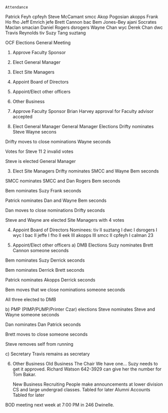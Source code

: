 	Attendance
Patrick Feyh		cpfeyh
Steve McCamant		smcc
Akop Pogosian		akopps
Frank Ho		fho
Jeff Emrich		jefe
Brett Cannon		bac
Bem Jones-Bey		ajani
Socrates MacIan		smacian
Daniel Rogers		dsrogers
Wayne Chan		wyc
Derek Chan		dwc
Travis Reynolds		tiv
Suzy Tang		suztang



OCF Elections General Meeting
1) Approve Faculty Sponsor
2) Elect General Manager
3) Elect Site Managers
4) Appoint Board of Directors
5) Appoint/Elect other officers
6) Other Business



1) Approve Faculty Sponsor
	Brian Harvey approval for Faculty advisor
accepted


2) Elect General Manager
	General Manager Elections
Drifty nominates Steve
Wayne secons

Drifty moves to close nominations
Wayne seconds

Votes for Steve
	11	2 invalid votes

Steve is elected General Manager


3) Elect Site Managers
Drifty nominates SMCC and Wayne
Bem seconds

SMCC nominates SMCC and Dan Rogers
Bem seconds

Bem nominates Suzy
Frank seconds

Patrick nominates Dan and Wayne
Bem seconds

Dan moves to close nominations
Drifty seconds

Steve and Wayne are elected Site Managers with 4 votes


4) Appoint Board of Directors
Nominees:
tiv		II
suztang		I
dwc		I
dsrogers	I
wyc		I
bac		II
jeffe		I
fho		II
eek		III
akopps		III
smcc		II
cpfeyh		I
calman		23


5) Appoint/Elect other officers
a) DMB Elections
Suzy nominates Brett Cannon
someone seconds

Bem nominates Suzy
Derrick seconds

Bem nominates Derrick
Brett seconds

Patrick nominates Akopps
Derrick seconds

Bem moves that we close nominations
someone seconds

All three elected to DMB

b) PMP (PIMP/PUMP/Printer Czar) elections
Steve nominates Steve and Wayne
someone seconds

Dan nominates Dan
Patrick seconds

Brett moves to close
someone seconds

Steve removes self from running

c) Secretary
Travis remains as secretary


6) Other Business
	Old Business
		The Chair
			We have one...  Suzy needs to get it approved.  Richard Watson 642-3929 can give her the number for Tom Bakar.


	New Business
		Recruiting
			People make announcements at lower division CS and large undergrad classes.
			Tabled for later
		Alumni Accounts
			Tabled for later

BOD meeting next week at 7:00 PM in 246 Dwinelle.

